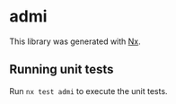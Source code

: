 # admi

This library was generated with [Nx](https://nx.dev).

## Running unit tests

Run `nx test admi` to execute the unit tests.
